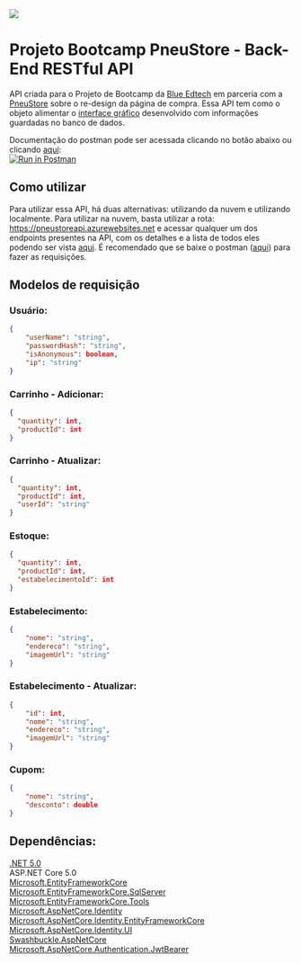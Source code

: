 <img src="https://i.imgur.com/8UTMM6E.png"/>

# Projeto Bootcamp PneuStore - Back-End RESTful API

API criada para o Projeto de Bootcamp da <a href="https://blueedtech.com.br">Blue Edtech</a> em parceria com a <a href="https://www.pneustore.com.br">PneuStore</a> sobre o re-design da página de compra. Essa API tem como o objeto alimentar o <a href="https://github.com/Caioferrari04/pneustore-front">interface gráfico</a> desenvolvido com informações guardadas no banco de dados. </br>

Documentação do postman pode ser acessada clicando no botão abaixo ou clicando <a href="https://documenter.getpostman.com/view/17178267/UV5XidNW#7af0a7de-91ba-483f-9e25-a73cfbd413f2">aqui</a>:</br>
[![Run in Postman](https://run.pstmn.io/button.svg)](https://app.getpostman.com/run-collection/17178267-11e6eafe-442d-4baa-ba85-1116749023c4?action=collection%2Ffork&collection-url=entityId%3D17178267-11e6eafe-442d-4baa-ba85-1116749023c4%26entityType%3Dcollection)

## Como utilizar

Para utilizar essa API, há duas alternativas: utilizando da nuvem e utilizando localmente. Para utilizar na nuvem, basta utilizar a rota: https://pneustoreapi.azurewebsites.net e acessar qualquer um dos endpoints presentes na API, com os detalhes e a lista de todos eles podendo ser vista <a href="https://documenter.getpostman.com/view/17178267/UV5XidNW#7af0a7de-91ba-483f-9e25-a73cfbd413f2">aqui</a>. É recomendado que se baixe o postman (<a href="https://www.postman.com">aqui</a>) para fazer as requisições.

## Modelos de requisição

### Usuário:
```json
{
    "userName": "string",
    "passwordHash": "string",
    "isAnonymous": boolean,
    "ip": "string"
}
```

### Carrinho - Adicionar:

```json
{
  "quantity": int,
  "productId": int
}
```

### Carrinho - Atualizar:

```json
{
  "quantity": int,
  "productId": int,
  "userId": "string"
}
```

### Estoque:

```json
{
  "quantity": int,
  "productId": int,
  "estabelecimentoId": int
}
```

### Estabelecimento:

```json
{
    "nome": "string",
    "endereco": "string",
    "imagemUrl": "string"
}
```

### Estabelecimento - Atualizar:

```json
{
    "id": int,
    "nome": "string",
    "endereco": "string",
    "imagemUrl": "string"
}
```

### Cupom:

```json
{
    "nome": "string",
    "desconto": double
}
```

## Dependências:

<a href="https://dotnet.microsoft.com/download">.NET 5.0</a></br>
ASP.NET Core 5.0 </br>
<a href="https://www.nuget.org/packages/Microsoft.EntityFrameworkCore">Microsoft.EntityFrameworkCore</a></br>
<a href="https://www.nuget.org/packages/Microsoft.EntityFrameworkCore.SqlServer/">Microsoft.EntityFrameworkCore.SqlServer</a></br>
<a href="https://www.nuget.org/packages/Microsoft.EntityFrameworkCore.Tools">Microsoft.EntityFrameworkCore.Tools</a></br>
<a href="https://www.nuget.org/packages/Microsoft.AspNetCore.Identity/">Microsoft.AspNetCore.Identity</a></br>
<a href="https://www.nuget.org/packages/Microsoft.AspNetCore.Identity.EntityFrameworkCore">Microsoft.AspNetCore.Identity.EntityFrameworkCore</a></br>
<a href="https://www.nuget.org/packages/Microsoft.AspNetCore.Identity.UI">Microsoft.AspNetCore.Identity.UI</a></br>
<a href="https://www.nuget.org/packages/Swashbuckle.AspNetCore/">Swashbuckle.AspNetCore</a></br>
<a href="https://www.nuget.org/packages/Microsoft.AspNetCore.Authentication.JwtBearer">Microsoft.AspNetCore.Authentication.JwtBearer</a>
